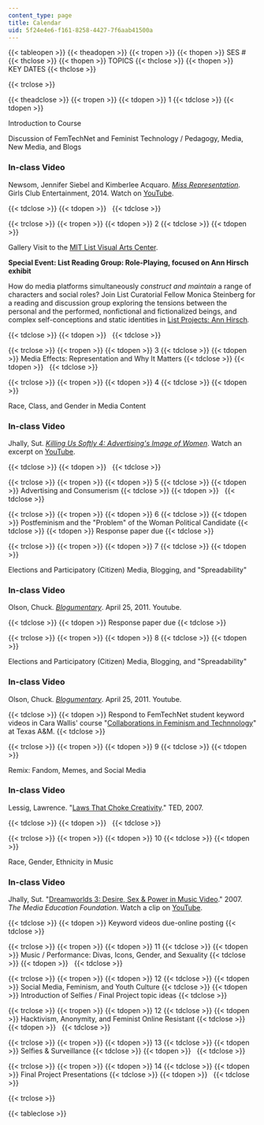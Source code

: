```yaml
---
content_type: page
title: Calendar
uid: 5f24e4e6-f161-8258-4427-7f6aab41500a
---
```


{{< tableopen >}}
{{< theadopen >}}
{{< tropen >}}
{{< thopen >}}
SES #
{{< thclose >}}
{{< thopen >}}
TOPICS
{{< thclose >}}
{{< thopen >}}
KEY DATES
{{< thclose >}}

{{< trclose >}}

{{< theadclose >}}
{{< tropen >}}
{{< tdopen >}}
1
{{< tdclose >}}
{{< tdopen >}}


Introduction to Course

Discussion of FemTechNet and Feminist Technology / Pedagogy, Media, New Media, and Blogs

### In-class Video

Newsom, Jennifer Siebel and Kimberlee Acquaro. [_Miss Representation_](http://www.imdb.com/title/tt1784538/?ref_=fn_al_tt_1). Girls Club Entertainment, 2014. Watch on [YouTube](https://www.youtube.com/watch?v=W2UZZV3xU6Q).


{{< tdclose >}}
{{< tdopen >}}
 
{{< tdclose >}}

{{< trclose >}}
{{< tropen >}}
{{< tdopen >}}
2
{{< tdclose >}}
{{< tdopen >}}


Gallery Visit to the [MIT List Visual Arts Center](https://listart.mit.edu/).

**Special Event: List Reading Group: Role-Playing, focused on Ann Hirsch exhibit**

How do media platforms simultaneously _construct and maintain_ a range of characters and social roles? Join List Curatorial Fellow Monica Steinberg for a reading and discussion group exploring the tensions between the personal and the performed, nonfictional and fictionalized beings, and complex self-conceptions and static identities in [List Projects: Ann Hirsch](https://listart.mit.edu/exhibitions/list-projects-ann-hirsch)_._


{{< tdclose >}}
{{< tdopen >}}
 
{{< tdclose >}}

{{< trclose >}}
{{< tropen >}}
{{< tdopen >}}
3
{{< tdclose >}}
{{< tdopen >}}
Media Effects: Representation and Why It Matters
{{< tdclose >}}
{{< tdopen >}}
 
{{< tdclose >}}

{{< trclose >}}
{{< tropen >}}
{{< tdopen >}}
4
{{< tdclose >}}
{{< tdopen >}}


Race, Class, and Gender in Media Content

### In-class Video

Jhally, Sut. [_Killing Us Softly 4: Advertising's Image of Women_](http://www.imdb.com/title/tt2507550/?ref_=fn_al_tt_4). Watch an excerpt on [YouTube](https://www.youtube.com/watch?v=mxfmdfj_KhQ).


{{< tdclose >}}
{{< tdopen >}}
 
{{< tdclose >}}

{{< trclose >}}
{{< tropen >}}
{{< tdopen >}}
5
{{< tdclose >}}
{{< tdopen >}}
Advertising and Consumerism
{{< tdclose >}}
{{< tdopen >}}
 
{{< tdclose >}}

{{< trclose >}}
{{< tropen >}}
{{< tdopen >}}
6
{{< tdclose >}}
{{< tdopen >}}
Postfeminism and the "Problem" of the Woman Political Candidate
{{< tdclose >}}
{{< tdopen >}}
Response paper due
{{< tdclose >}}

{{< trclose >}}
{{< tropen >}}
{{< tdopen >}}
7
{{< tdclose >}}
{{< tdopen >}}


Elections and Participatory (Citizen) Media, Blogging, and "Spreadability"

### In-class Video

Olson, Chuck. [_Blogumentary_](https://www.youtube.com/watch?v=c0GFwhxBK-g). April 25, 2011. Youtube.


{{< tdclose >}}
{{< tdopen >}}
Response paper due
{{< tdclose >}}

{{< trclose >}}
{{< tropen >}}
{{< tdopen >}}
8
{{< tdclose >}}
{{< tdopen >}}


Elections and Participatory (Citizen) Media, Blogging, and "Spreadability"

### In-class Video

Olson, Chuck. [_Blogumentary_](http://www.youtube.com/watch?v=c0GFwhxBK-g). April 25, 2011. Youtube.


{{< tdclose >}}
{{< tdopen >}}
Respond to FemTechNet student keyword videos in Cara Wallis' course "[Collaborations in Feminism and Technnology](http://femtechnet.org/docc/collaborations-in-feminism-technology-sept-dec-2015/)" at Texas A&M.
{{< tdclose >}}

{{< trclose >}}
{{< tropen >}}
{{< tdopen >}}
9
{{< tdclose >}}
{{< tdopen >}}


Remix: Fandom, Memes, and Social Media

### In-class Video

Lessig, Lawrence. "[Laws That Choke Creativity](https://www.ted.com/talks/larry_lessig_says_the_law_is_strangling_creativity?language=en)." TED, 2007.


{{< tdclose >}}
{{< tdopen >}}
 
{{< tdclose >}}

{{< trclose >}}
{{< tropen >}}
{{< tdopen >}}
10
{{< tdclose >}}
{{< tdopen >}}


Race, Gender, Ethnicity in Music

### In-class Video

Jhally, Sut. "[Dreamworlds 3: Desire, Sex & Power in Music Video](http://shop.mediaed.org/dreamworlds-3-p86.aspx)." 2007. _The Media Education Foundation_. Watch a clip on [YouTube](https://www.youtube.com/watch?v=JDMo5cIJN3A).


{{< tdclose >}}
{{< tdopen >}}
Keyword videos due-online posting
{{< tdclose >}}

{{< trclose >}}
{{< tropen >}}
{{< tdopen >}}
11
{{< tdclose >}}
{{< tdopen >}}
Music / Performance: Divas, Icons, Gender, and Sexuality
{{< tdclose >}}
{{< tdopen >}}
 
{{< tdclose >}}

{{< trclose >}}
{{< tropen >}}
{{< tdopen >}}
12
{{< tdclose >}}
{{< tdopen >}}
Social Media, Feminism, and Youth Culture
{{< tdclose >}}
{{< tdopen >}}
Introduction of Selfies / Final Project topic ideas
{{< tdclose >}}

{{< trclose >}}
{{< tropen >}}
{{< tdopen >}}
12
{{< tdclose >}}
{{< tdopen >}}
Hacktivism, Anonymity, and Feminist Online Resistant
{{< tdclose >}}
{{< tdopen >}}
 
{{< tdclose >}}

{{< trclose >}}
{{< tropen >}}
{{< tdopen >}}
13
{{< tdclose >}}
{{< tdopen >}}
Selfies & Surveillance
{{< tdclose >}}
{{< tdopen >}}
 
{{< tdclose >}}

{{< trclose >}}
{{< tropen >}}
{{< tdopen >}}
14
{{< tdclose >}}
{{< tdopen >}}
Final Project Presentations
{{< tdclose >}}
{{< tdopen >}}
 
{{< tdclose >}}

{{< trclose >}}

{{< tableclose >}}